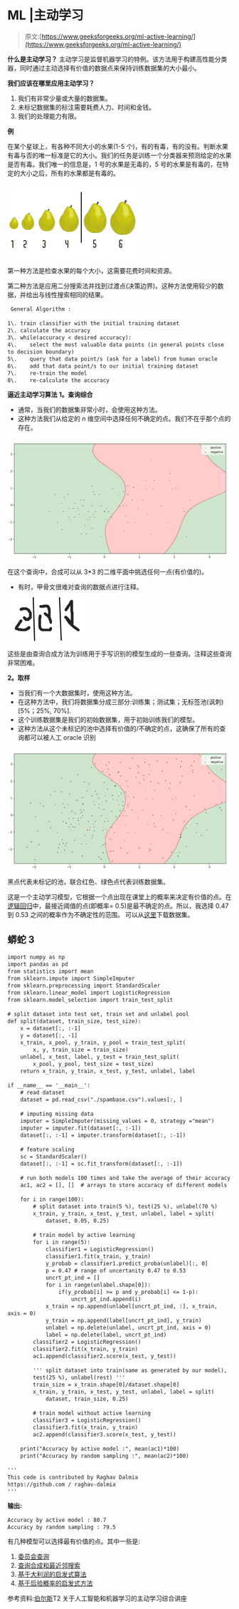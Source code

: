 # ML |主动学习

> 原文:[https://www.geeksforgeeks.org/ml-active-learning/](https://www.geeksforgeeks.org/ml-active-learning/)

**什么是主动学习？**
主动学习是监督机器学习的特例。该方法用于构建高性能分类器，同时通过主动选择有价值的数据点来保持训练数据集的大小最小。

**我们应该在哪里应用主动学习？**

1.  我们有非常少量或大量的数据集。
2.  未标记数据集的标注需要耗费人力、时间和金钱。
3.  我们的处理能力有限。

**例**

在某个星球上，有各种不同大小的水果(1-5 个)，有的有毒，有的没有。判断水果有毒与否的唯一标准是它的大小。我们的任务是训练一个分类器来预测给定的水果是否有毒。我们唯一的信息是，1 号的水果是无毒的，5 号的水果是有毒的，在特定的大小之后，所有的水果都是有毒的。

![](img/9a929fdc402e4d1ef0fd00aa1e22b9a1.png)

第一种方法是检查水果的每个大小，这需要花费时间和资源。

第二种方法是应用二分搜索法并找到过渡点(决策边界)。这种方法使用较少的数据，并给出与线性搜索相同的结果。

```
 General Algorithm : 

1\. train classifier with the initial training dataset
2\. calculate the accuracy
3\. while(accuracy < desired accuracy):
4\.    select the most valuable data points (in general points close to decision boundary)
5\.    query that data point/s (ask for a label) from human oracle
6\.    add that data point/s to our initial training dataset
7\.    re-train the model
8\.    re-calculate the accuracy
```

**逼近主动学习算法**
**1。查询综合**

*   通常，当我们的数据集非常小时，会使用这种方法。
*   这种方法我们从给定的 n 维空间中选择任何不确定的点。我们不在乎那个点的存在。

![](img/ebdde0f530e4b0f83f3258ad497d6e2d.png)

在这个查询中，合成可以从 3*3 的二维平面中挑选任何一点(有价值的)。

*   有时，甲骨文很难对查询的数据点进行注释。

![](img/1ec96f805bfebd07c0f03e050c295ea2.png)

这些是由查询合成方法为训练用于手写识别的模型生成的一些查询。注释这些查询非常困难。

**2。取样**

*   当我们有一个大数据集时，使用这种方法。
*   在这种方法中，我们将数据集分成三部分:训练集；测试集；无标签池(讽刺)[5%；25%, 70%].
*   这个训练数据集是我们的初始数据集，用于初始训练我们的模型。
*   这种方法从这个未标记的池中选择有价值的/不确定的点，这确保了所有的查询都可以被人工 oracle 识别

![](img/6ae984093cac95f24118d7927e140d52.png)

黑点代表未标记的池，联合红色、绿色点代表训练数据集。

这是一个主动学习模型，它根据一个点出现在课堂上的概率来决定有价值的点。在[逻辑回归](https://www.geeksforgeeks.org/understanding-logistic-regression/)中，最接近阈值的点(即概率= 0.5)是最不确定的点。所以，我选择 0.47 到 0.53 之间的概率作为不确定性的范围。
可以从[这里](https://archive.ics.uci.edu/ml/machine-learning-databases/spambase/spambase.data)下载数据集。

## 蟒蛇 3

```
import numpy as np
import pandas as pd
from statistics import mean
from sklearn.impute import SimpleImputer
from sklearn.preprocessing import StandardScaler
from sklearn.linear_model import LogisticRegression
from sklearn.model_selection import train_test_split

# split dataset into test set, train set and unlabel pool
def split(dataset, train_size, test_size):
    x = dataset[:, :-1]
    y = dataset[:, -1]
    x_train, x_pool, y_train, y_pool = train_test_split(
        x, y, train_size = train_size)
    unlabel, x_test, label, y_test = train_test_split(
        x_pool, y_pool, test_size = test_size)
    return x_train, y_train, x_test, y_test, unlabel, label

if __name__ == '__main__':
    # read dataset
    dataset = pd.read_csv("./spambase.csv").values[:, ]

    # imputing missing data
    imputer = SimpleImputer(missing_values = 0, strategy ="mean")
    imputer = imputer.fit(dataset[:, :-1])
    dataset[:, :-1] = imputer.transform(dataset[:, :-1])

    # feature scaling
    sc = StandardScaler()
    dataset[:, :-1] = sc.fit_transform(dataset[:, :-1])

    # run both models 100 times and take the average of their accuracy
    ac1, ac2 = [], []  # arrays to store accuracy of different models

    for i in range(100):
        # split dataset into train(5 %), test(25 %), unlabel(70 %)
        x_train, y_train, x_test, y_test, unlabel, label = split(
            dataset, 0.05, 0.25)

        # train model by active learning
        for i in range(5):
            classifier1 = LogisticRegression()
            classifier1.fit(x_train, y_train)
            y_probab = classifier1.predict_proba(unlabel)[:, 0]
            p = 0.47 # range of uncertanity 0.47 to 0.53
            uncrt_pt_ind = []
            for i in range(unlabel.shape[0]):
                if(y_probab[i] >= p and y_probab[i] <= 1-p):
                    uncrt_pt_ind.append(i)
            x_train = np.append(unlabel[uncrt_pt_ind, :], x_train, axis = 0)
            y_train = np.append(label[uncrt_pt_ind], y_train)
            unlabel = np.delete(unlabel, uncrt_pt_ind, axis = 0)
            label = np.delete(label, uncrt_pt_ind)
        classifier2 = LogisticRegression()
        classifier2.fit(x_train, y_train)
        ac1.append(classifier2.score(x_test, y_test))

        ''' split dataset into train(same as generated by our model),
        test(25 %), unlabel(rest) '''
        train_size = x_train.shape[0]/dataset.shape[0]
        x_train, y_train, x_test, y_test, unlabel, label = split(
            dataset, train_size, 0.25)

        # train model without active learning
        classifier3 = LogisticRegression()
        classifier3.fit(x_train, y_train)
        ac2.append(classifier3.score(x_test, y_test))

    print("Accuracy by active model :", mean(ac1)*100)
    print("Accuracy by random sampling :", mean(ac2)*100)

'''
This code is contributed by Raghav Dalmia
https://github.com / raghav-dalmia
'''
```

**输出:**

```
Accuracy by active model : 80.7
Accuracy by random sampling : 79.5
```

有几种模型可以选择最有价值的点。其中一些是:

1.  [委员会查询](https://link.springer.com/chapter/10.1007/11811305_107)
2.  [查询合成和最近邻搜索](https://www.sciencedirect.com/science/article/pii/S0925231214008145)
3.  [基于大利润的启发式算法](https://ieeexplore.ieee.org/document/5742970)
4.  [基于后验概率的启发式方法](https://ieeexplore.ieee.org/document/5742970)

参考资料:[伯尔斯](https://doi.org/10.2200/S00429ED1V01Y201207AIM018)T2 关于人工智能和机器学习的主动学习综合讲座
